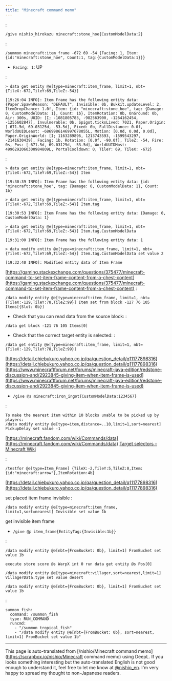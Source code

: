 ```yaml
---
title: "Minecraft command memo"
---
```


:

```
/give nishio_hirokazu minecraft:stone_hoe{CustomModelData:2}
```


:

```
/summon minecraft:item_frame -672 69 -54 {Facing: 1, Item: {id:"minecraft:stone_hoe", Count:1, tag:{CustomModelData:1}}}
```

- `Facing: 1`: UP

:

```
> data get entity @e[type=minecraft:item_frame, limit=1, nbt={TileX:-672,TileY:69,TileZ:-54}]

[19:26:04 INFO]: Item Frame has the following entity data: {Paper.SpawnReason: "DEFAULT", Invisible: 0b, Bukkit.updateLevel: 2, ItemDropChance: 1.0f, Item: {id: "minecraft:stone_hoe", tag: {Damage: 0, CustomModelData: 1}, Count: 1b}, ItemRotation: 0b, OnGround: 0b, Air: 300s, UUID: [I; -1081805783, -982563900, -1264162454, -1255602847], Invulnerable: 0b, Spigot.ticksLived: 7021, Paper.Origin: [-671.5d, 69.03125d, -53.5d], Fixed: 0b, FallDistance: 0.0f, WorldUUIDLeast: -6869986146997678055L, Motion: [0.0d, 0.0d, 0.0d], Paper.OriginWorld: [I; 1163289896, 1213743593, -1599543297, -2141630439], Facing: 1b, Rotation: [0.0f, -90.0f], TileZ: -54, Fire: 0s, Pos: [-671.5d, 69.03125d, -53.5d], WorldUUIDMost: 4996292060300984809L, PortalCooldown: 0, TileY: 69, TileX: -672}
```

:

```
> data get entity @e[type=minecraft:item_frame, limit=1, nbt={TileX:-672,TileY:69,TileZ:-54}] Item

[19:30:39 INFO]: Item Frame has the following entity data: {id: "minecraft:stone_hoe", tag: {Damage: 0, CustomModelData: 1}, Count: 1b}

> data get entity @e[type=minecraft:item_frame, limit=1, nbt={TileX:-672,TileY:69,TileZ:-54}] Item.tag

[19:30:53 INFO]: Item Frame has the following entity data: {Damage: 0, CustomModelData: 1}

> data get entity @e[type=minecraft:item_frame, limit=1, nbt={TileX:-672,TileY:69,TileZ:-54}] Item.tag.CustomModelData

[19:31:00 INFO]: Item Frame has the following entity data: 1

> data modify entity @e[type=minecraft:item_frame, limit=1, nbt={TileX:-672,TileY:69,TileZ:-54}] Item.tag.CustomModelData set value 2

[19:32:40 INFO]: Modified entity data of Item Frame
```



[https://gaming.stackexchange.com/questions/375477/minecraft-command-to-set-item-frame-content-from-a-chest-content](https://gaming.stackexchange.com/questions/375477/minecraft-command-to-set-item-frame-content-from-a-chest-content)
:

```
/data modify entity @e[type=minecraft:item_frame, limit=1, nbt={TileX:-129,TileY:78,TileZ:99}] Item set from block -127 76 105 Items[{Slot: 0b}]
```

- Check that you can read data from the source block:
:

```
/data get block -121 76 105 Items[0]
```

- Check that the correct target entity is selected:
:

```
/data get entity @e[type=minecraft:item_frame, limit=1, nbt={TileX:-129,TileY:78,TileZ:99}]
```

[https://detail.chiebukuro.yahoo.co.jp/qa/question_detail/q11177898316](https://detail.chiebukuro.yahoo.co.jp/qa/question_detail/q11177898316)
[https://www.minecraftforum.net/forums/minecraft-java-edition/redstone-discussion-and/2923845-giving-item-when-item-frame-is-used](https://www.minecraftforum.net/forums/minecraft-java-edition/redstone-discussion-and/2923845-giving-item-when-item-frame-is-used)
- `/give @s minecraft:iron_ingot{CustomModelData:1234567}`

:

```
To make the nearest item within 10 blocks unable to be picked up by players:
/data modify entity @e[type=item,distance=..10,limit=1,sort=nearest] PickupDelay set value -1
```

[https://minecraft.fandom.com/wiki/Commands/data](https://minecraft.fandom.com/wiki/Commands/data)
[Target selectors – Minecraft Wiki](https://minecraft.fandom.com/wiki/Target_selectors)

:

```
/testfor @e[type=Item_Frame] {TileX:-2,TileY:5,TileZ:0,Item:{id:"minecraft:arrow"},ItemRotation:4b}
```

[https://detail.chiebukuro.yahoo.co.jp/qa/question_detail/q11177898316](https://detail.chiebukuro.yahoo.co.jp/qa/question_detail/q11177898316)

set placed item frame invisible
:

```
/data modify entity @e[type=minecraft:item_frame, limit=1,sort=nearest] Invisible set value 1b
```

get invisible item frame
- `/give @p item_frame{EntityTag:{Invisible:1b}}`


:

```
/data modify entity @e[nbt={FromBucket: 0b}, limit=1] FromBucket set value 1b
```


`execute store score @s WarpX int 0 run data get entity @s Pos[0]`

`/data modify entity @e[type=minecraft:villager,sort=nearest,limit=1] VillagerData.type set value desert`


`/data modify entity @e[nbt={FromBucket: 0b}, limit=1] FromBucket set value 1b`

:

```
summon_fish:
  command: /summon_fish
  type: RUN_COMMAND
  runcmd:
    - "/summon tropical_fish"
    - "/data modify entity @e[nbt={FromBucket: 0b}, sort=nearest, limit=1] FromBucket set value 1b"
```


---
This page is auto-translated from [/nishio/Minecraft command memo](https://scrapbox.io/nishio/Minecraft command memo) using DeepL. If you looks something interesting but the auto-translated English is not good enough to understand it, feel free to let me know at [@nishio_en](https://twitter.com/nishio_en). I'm very happy to spread my thought to non-Japanese readers.